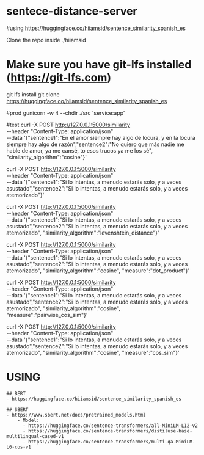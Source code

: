 # sentece-distance-server

#using 
https://huggingface.co/hiiamsid/sentence_similarity_spanish_es

Clone the repo inside ./hiiamsid

# Make sure you have git-lfs installed (https://git-lfs.com)
git lfs install
git clone https://huggingface.co/hiiamsid/sentence_similarity_spanish_es


#prod
gunicorn -w 4 --chdir ./src 'service:app'

#test
curl -X POST http://127.0.0.1:5000/similarity \
--header "Content-Type: application/json" \
--data '{"sentence1":"En el amor siempre hay algo de locura, y en la locura siempre hay algo de razón","sentence2":"No quiero que más nadie me hable de amor, ya me cansé, to esos trucos ya me los sé", "similarity_algorithm":"cosine"}'


curl -X POST http://127.0.0.1:5000/similarity \
--header "Content-Type: application/json" \
--data '{"sentence1":"Si lo intentas, a menudo estarás solo, y a veces asustado","sentence2":"Si lo intentas, a menudo estarás solo, y a veces atemorizado"}'


curl -X POST http://127.0.0.1:5000/similarity \
--header "Content-Type: application/json" \
--data '{"sentence1":"Si lo intentas, a menudo estarás solo, y a veces asustado","sentence2":"Si lo intentas, a menudo estarás solo, y a veces atemorizado", "similarity_algorithm":"levenshtein_distance"}'


curl -X POST http://127.0.0.1:5000/similarity \
--header "Content-Type: application/json" \
--data '{"sentence1":"Si lo intentas, a menudo estarás solo, y a veces asustado","sentence2":"Si lo intentas, a menudo estarás solo, y a veces atemorizado", "similarity_algorithm":"cosine", "measure":"dot_product"}'

curl -X POST http://127.0.0.1:5000/similarity \
--header "Content-Type: application/json" \
--data '{"sentence1":"Si lo intentas, a menudo estarás solo, y a veces asustado","sentence2":"Si lo intentas, a menudo estarás solo, y a veces atemorizado", "similarity_algorithm":"cosine", "measure":"pairwise_cos_sim"}'

curl -X POST http://127.0.0.1:5000/similarity \
--header "Content-Type: application/json" \
--data '{"sentence1":"Si lo intentas, a menudo estarás solo, y a veces asustado","sentence2":"Si lo intentas, a menudo estarás solo, y a veces atemorizado", "similarity_algorithm":"cosine", "measure":"cos_sim"}'




# USING
    
    ## BERT
    - https://huggingface.co/hiiamsid/sentence_similarity_spanish_es
    
    ## SBERT
    - https://www.sbert.net/docs/pretrained_models.html
        - Model: 
          - https://huggingface.co/sentence-transformers/all-MiniLM-L12-v2
          - https://huggingface.co/sentence-transformers/distiluse-base-multilingual-cased-v1   
          - https://huggingface.co/sentence-transformers/multi-qa-MiniLM-L6-cos-v1


